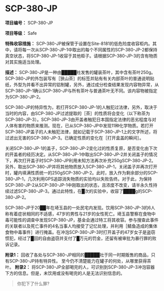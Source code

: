 # SCP-380-JP

**项目编号：** SCP-380-JP

**项目等级：** Safe

**特殊收容措施：** SCP-380-JP被保管于设置在Site-8181的低危险度收容柜内。其中，请将每一次从SCP-380-JP-1中取出的每个不同属性的SCP-380-JP-2都保持真空状态，将SCP-380-JP-1收容于其他柜子。请根据SCP-380-JP-3的含有物质对其实施适当处理。

**描述：** SCP-380-JP是一种由█████社发售的罐装茶叶，其中含有茶叶250g。SCP-380-JP的外包装写有［狭山茶］的标签并贴有有关内部茶叶的普通说明贴纸，外型为并看不出异常的铝制罐，另外，通过成分检查结果发现内容物异常，从SCP-380-JP-1确认SCP-380-JP与所有茶叶与普通茶叶无不同。该内容物被指定为SCP-380-JP-2。

SCP-380-JP的特异性为，若打开SCP-380-JP-1的人触犯过法律，另外，取决于当时的内容，由SCP-380-JP过滤提取的［茶］的性质将会变化（以下称茶为SCP-380-JP-3）。SCP-380-JP-3由开盖者触犯日本国指定法律的恶劣程度与对人体有害的物质来推测。现在，已从SCP-380-JP中发现11种化学物质。若打开SCP-380-JP盖子的人未触犯法律，就如记载于SCP-380-JP-1上的文字所述，将过滤出无害的SCP-380-JP-3。已确定性质的变化在［打开盒盖的瞬间］。


关闭SCP-380-JP-1的盖子，SCP-380-JP-2变化过的性质复原，是否变化由下次的开盖者的经历决定。从SCP-380-JP-1中取出SCP-380-JP-2并关闭盖子的情况下，再次打开盖子时SCP-380-JP利用未知方法再次补充250gSCP-380-JP-2。另外，取出SCP-380-JP并将其他物质放入SCP-380-JP-1，关闭盖子并再次打开时，罐内填满性质统一的250gSCP-380-JP-2。此时，放入作为剩余部分的SCP-380-JP-1，几次利用GPS追踪消失物质的实验均以失败告终。对于此，为保持SCP-380-JP-2从SCP-380-JP-1中刚取出的状态，且浓度不改变，请半永久性持续过滤SCP-380-JP-3。通过此特性，在█次的实验中，收容了████g的SCP-380-JP-2。

SCP-380-JP于20██年在埼玉县的一处民宅内发现。饮用SCP-380-JP-3的6人称有着症状相同的不适感，47岁的男性与21岁的女性死亡。埼玉县警察在食物中毒可能性的调查中发现SCP-380-JP，基金会通过特工将其收容。参与搜查此事件的关联者以及死亡事件的4名当事人均接受了记忆处理，并利用［鲭鱼造成的集体食物中毒事件］进行掩盖。在冲泡SCP-380-JP-3时打开盖子的47岁女子是盗窃惯犯，经过了█回的自由盗窃并支付了█万元的罚金，还留有被审批为暴行罪的败诉记录。

**附录1：** 回收了各处与SCP-380-JP相同的█████社于同一时期贩售的商品，只有SCP-380-JP持有特异性。
至今仍不清楚能力在罐子的何处，从哪里获得茶叶。
**附录2：** 将SCP-380-JP全部喝完的人，可识别到SCP-380-JP-3冲泡容器下方的信息。但是，未饮用或没有喝完的人是无法识别信息的。


> 你犯下了什么罪?
> 

